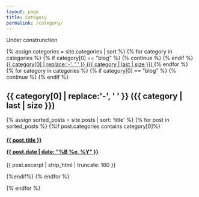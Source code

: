 ```yaml
---
layout: page
title: Category
permalink: /category/
---
```


Under construnction

<div>
{% assign categories = site.categories | sort %}
{% for category in categories %}
{% if category[0] == "blog" %}
	{% continue %}
{% endif %}
 <span class="site-tag">
    <a href="#{{ category | first | slugify }}">
            {{ category[0] | replace:'-', ' ' }} ({{ category | last | size }})
    </a>
</span>
{% endfor %}
</div>


<div id="index">
{% for category in categories %}
{% if category[0] == "blog" %}
	{% continue %}
{% endif %}

<a name="{{ category[0] }}"></a><h2>{{ category[0] | replace:'-', ' ' }} ({{ category | last | size }}) </h2>
{% assign sorted_posts = site.posts | sort: 'title' %}
{% for post in sorted_posts %}
{%if post.categories contains category[0]%}

  <h4><a href="{{{site.baseurl}}{{ post.url }}" title="{{ post.title }}">{{ post.title }} <p class="date">{{ post.date |  date: "%B %e, %Y" }}</p></a></h4>
   <p>{{ post.excerpt | strip_html | truncate: 160 }}</p>

{%endif%}
{% endfor %}

{% endfor %}
</div>











